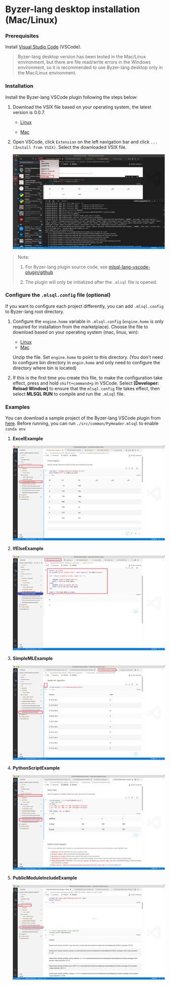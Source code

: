 # Byzer-lang desktop installation (Mac/Linux)

### Prerequisites
Install [Visual Studio Code](https://code.visualstudio.com/) (VSCode).

> Byzer-lang desktop version has been tested in the Mac/Linux environment, but there are file read/write errors in the Windows environment, so it is recommended to use Byzer-lang desktop only in the Mac/Linux environment.

### Installation

Install the Byzer-lang VSCode plugin following the steps below:
1. Download the VSIX file based on your operating system, the latest version is 0.0.7.

   - [Linux](https://download.byzer.org/byzer/2.2.1/byzer-lang-linux-0.0.7.vsix)

   - [Mac](https://download.byzer.org/byzer/2.2.1/byzer-lang-darwin-0.0.7.vsix)

2. Open VSCode, click `Extension` on the left navigation bar and click `... (Install from VSIX)`. Select the downloaded VSIX file.

   ![local install](images/img_local_install.png)

> Note:
>
> 1. For Byzer-lang plugin source code, see [mlsql-lang-vscode-plugin/github](https://github.com/allwefantasy/mlsql-lang-vscode-plugin)
>
> 2. The plugin will only be initialized after the `.mlsql` file is opened.

### Configure the `.mlsql.config` file (optional)

If you want to configure each project differently, you can add `.mlsql.config` to Byzer-lang root directory.

1. Configure the `engine.home` variable in `.mlsql.config`  (`engine.home` is only required for installation from the marketplace). Choose the file to download based on your operating system (mac, linux, win):
   - [Linux](https://download.byzer.org/byzer-lang-linux-amd64-2.3.0-preview.tar.gz)
   - [Mac](https://download.byzer.org/byzer-lang-mac-amd64-2.3.0-preview.tar.gz)

   Unzip the file.  Set `engine.home` to point to this directory. (You don't need to configure bin directory in `engin.home` and only need to configure the directory where bin is located)

3. If this is the first time you create this file, to make the configuration take effect, press and hold `shift+command+p` in VSCode. Select **[Developer: Reload Window]** to ensure that the `mlsql.config` file takes effect, then select **MLSQL RUN** to compile and run the `.mlsql` file.

### Examples

You can download a sample project of the Byzer-lang VSCode plugin from [here](https://github.com/allwefantasy/mlsql-lang-example-project). Before running, you can run `./src/common/PyHeader.mlsql` to enable `conda env`

1. **ExcelExample**

   ![img.png](images/img_eg_execl.png)

2. **IfElseExample**

   ![img_1.png](images/img_eg_ifelse.png)

3. **SimpleMLExample**

   ![img_2.png](images/img_eg_mlsqlnb.png)

4. **PythonScriptExample**

   ![img_3.png](images/img_eg_pyscript.png)

5. **PublicModuleIncludeExample**

   ![img_4.png](images/img_eg_module_include.png)